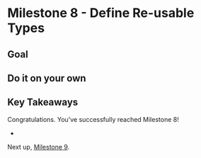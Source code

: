 # Milestone 8 - Define Re-usable Types

## Goal

## <Milestone Content>

## Do it on your own

## Key Takeaways

Congratulations. You've successfully reached Milestone 8!

*

Next up, [Milestone 9](README-Milestone9.md).